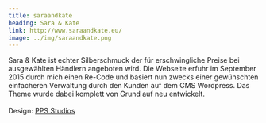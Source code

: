```yaml
---
title: saraandkate
heading: Sara & Kate
link: http://www.saraandkate.eu/
image: ../img/saraandkate.png
---
```


<p>Sara & Kate ist echter Silberschmuck der für erschwingliche Preise bei ausgewählten Händlern angeboten wird. Die Webseite erfuhr im September 2015 durch mich einen Re-Code und basiert nun zwecks einer gewünschten einfacheren Verwaltung durch den Kunden auf dem <a class="tooltips" title="Content Management System, eine Software zum Verwalten durch den Benutzer mit einfacher, verständlicher Oberfläche.">CMS</a> Wordpress. Das Theme wurde dabei komplett von Grund auf neu entwickelt.<br><br>Design: <a href="http://www.pps-studios.com/" target="_blank">PPS Studios</a></p>